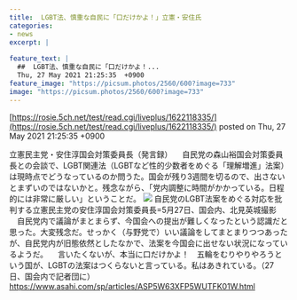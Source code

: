 ```yaml
---
title:  LGBT法、慎重な自民に「口だけかよ！」立憲・安住氏  
categories:
- news
excerpt: |
  
feature_text: |
  ##  LGBT法、慎重な自民に「口だけかよ！...
  Thu, 27 May 2021 21:25:35  +0900
feature_image: "https://picsum.photos/2560/600?image=733"
image: "https://picsum.photos/2560/600?image=733"
---
```


[https://rosie.5ch.net/test/read.cgi/liveplus/1622118335/](https://rosie.5ch.net/test/read.cgi/liveplus/1622118335/)
posted on Thu, 27 May 2021 21:25:35  +0900

<!--more-->

立憲民主党・安住淳国会対策委員長（発言録） 　自民党の森山裕国会対策委員長との会談で、LGBT関連法（LGBTなど性的少数者をめぐる「理解増進」法案）は現時点でどうなっているのか問うた。国会が残り3週間を切るので、出さないとまずいのではないかと。残念ながら、「党内調整に時間がかかっている。日程的には非常に厳しい」ということだ。 ![](https://www.asahicom.jp/articles/images/hw414_AS20210527002436_comm.jpg) 自民党のLGBT法案をめぐる対応を批判する立憲民主党の安住淳国会対策委員長=5月27日、国会内、北見英城撮影 　自民党内で議論がまとまらず、今国会への提出が難しくなったという認識だと思った。大変残念だ。せっかく（与野党で）いい議論をしてまとまりつつあったが、自民党内が旧態依然としたなかで、法案を今国会に出せない状況になっているようだ。 　言いたくないが、本当に口だけかよ！　五輪をむりやりやろうという国が、LGBTの法案はつくらないと言っている。私はあきれている。（27日、国会内で記者団に） https://www.asahi.com/sp/articles/ASP5W63XFP5WUTFK01W.html
